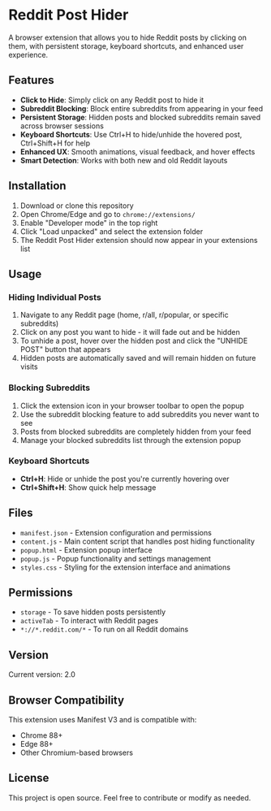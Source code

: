 # Reddit Post Hider

A browser extension that allows you to hide Reddit posts by clicking on them, with persistent storage, keyboard shortcuts, and enhanced user experience.

## Features

- **Click to Hide**: Simply click on any Reddit post to hide it
- **Subreddit Blocking**: Block entire subreddits from appearing in your feed
- **Persistent Storage**: Hidden posts and blocked subreddits remain saved across browser sessions
- **Keyboard Shortcuts**: Use Ctrl+H to hide/unhide the hovered post, Ctrl+Shift+H for help
- **Enhanced UX**: Smooth animations, visual feedback, and hover effects
- **Smart Detection**: Works with both new and old Reddit layouts

## Installation

1. Download or clone this repository
2. Open Chrome/Edge and go to `chrome://extensions/`
3. Enable "Developer mode" in the top right
4. Click "Load unpacked" and select the extension folder
5. The Reddit Post Hider extension should now appear in your extensions list

## Usage

### Hiding Individual Posts
1. Navigate to any Reddit page (home, r/all, r/popular, or specific subreddits)
2. Click on any post you want to hide - it will fade out and be hidden
3. To unhide a post, hover over the hidden post and click the "UNHIDE POST" button that appears
4. Hidden posts are automatically saved and will remain hidden on future visits

### Blocking Subreddits
1. Click the extension icon in your browser toolbar to open the popup
2. Use the subreddit blocking feature to add subreddits you never want to see
3. Posts from blocked subreddits are completely hidden from your feed
4. Manage your blocked subreddits list through the extension popup

### Keyboard Shortcuts
- **Ctrl+H**: Hide or unhide the post you're currently hovering over
- **Ctrl+Shift+H**: Show quick help message

## Files

- `manifest.json` - Extension configuration and permissions
- `content.js` - Main content script that handles post hiding functionality
- `popup.html` - Extension popup interface
- `popup.js` - Popup functionality and settings management
- `styles.css` - Styling for the extension interface and animations

## Permissions

- `storage` - To save hidden posts persistently
- `activeTab` - To interact with Reddit pages
- `*://*.reddit.com/*` - To run on all Reddit domains

## Version

Current version: 2.0

## Browser Compatibility

This extension uses Manifest V3 and is compatible with:
- Chrome 88+
- Edge 88+
- Other Chromium-based browsers

## License

This project is open source. Feel free to contribute or modify as needed.